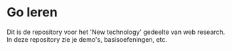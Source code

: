 # Go leren

Dit is de repository voor het 'New technology' gedeelte van web research. In deze repository zie je demo's, basisoefeningen, etc.

